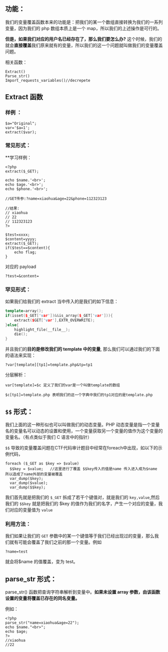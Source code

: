## 功能：
我们的变量覆盖函数本来的功能是：把我们的某一个数组直接转换为我们的一系列变量，因为我们的 php 数组本质上是一个 map，所以我们的上述操作是可行的。

**但是，如果我们对应的用户名已经存在了，那么我们要怎么办?** 这个时候，我们的就会**直接覆盖**我们原来就有的变量，所以我们的这一个问题就叫做我们的变量覆盖问题。

相关函数：
```
Extract()
Parse_str()
Import_requests_variables()//decrepete
```

## Extract 函数
### 样例 ：
```
$a="Original";
var='$a=1';
extract($var);
```

### 常见形式：

**学习样例：

```
<?php
extract($_GET);  

echo $name.'<br>';
echo $age.'<br>';
echo $phone.'<br>';

//GET传参:?name=xiaohua&age=22&phone=112323123

//结果:
// xiaohua
// 22
// 112323123
?>
```

```
$test=xxxx;
$content=yyyy;
extract($_GET);
if($test==$content){
	echo flag;
}
```

对应的 payload
```
?test=&content=
```

### 罕见形式：
如果我们给我们的 extract 当中传入的是我们的如下信息：
```cpp
template=array();
if(isset($_GET['var'])&&is_array($_GET['var'])){
	extract($GET['var'],EXTR_OVERWRITE);
}else{
	highlight_file(__file__);
	die();
}
```

并且我们的**目的是修改我们的 template 中的变量**, 那么我们可以通过我们的下面的语法来实现：
```
?var[template][tp1]=template.php&tp=tp1
```

分层解析：
```
var[template]=$c 定义了我们的var是一个叫做template的数组

$c[tp1]=template.php 表明我们的这一个字典中我们的tp1对应的是template.php
```



## `$$` 形式：
我们上面的这一种形似也可以叫做我们的动态变量。PHP 动态变量是指一个变量名的变量名可以动态的设置和使用，一个变量获取另一个变量的值作为这个变量的变量名。（有点类似于我们 C 语言中的指针）

`$$` 导致的变量覆盖问题在CTF代码审计题目中经常在foreach中出现，如以下的示例代码，
```
foreach ($_GET as $key => $value)
  $$key = $value;   //这里进行了覆盖 $$key传入的值是name 传入进入成为$name 所以造成了name外部的变量被覆盖
  var_dump($key);
  var_dump($value);
  var_dump($$key);
```
我们首先就是把我们的 `$_GET` 拆成了若干个键值对，就是我们的 `key,value`,然后我们的 `$$key` 就是把我们的 $key 的值作为我们的名字，产生一个对应的变量，我们对应的变量值为 `value`

### 利用方法：
我们如果让我们的 `GET` 参数中的某一个键值等于我们已经出现过的变量，那么我们就有可能会覆盖了我们之前的那一个变量。例如
```
?name=test
```
就会将$name 的值覆盖，变为 test。


## parse_str 形式：
parse_str() 函数把查询字符串解析到变量中。**如果未设置 array 参数，由该函数设置的变量将覆盖已存在的同名变量。**

例如：
```
<?php
parse_str("name=xiaohua&age=22");
echo $name."<br>";
echo $age;
?>
//xiaohua
//22
```

